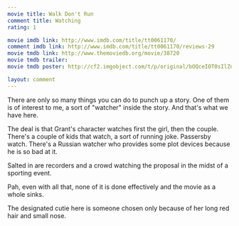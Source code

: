 ```yaml
---
movie title: Walk Don't Run
comment title: Watching
rating: 1

movie imdb link: http://www.imdb.com/title/tt0061170/
comment imdb link: http://www.imdb.com/title/tt0061170/reviews-29
movie tmdb link: http://www.themoviedb.org/movie/38720
movie tmdb trailer: 
movie tmdb poster: http://cf2.imgobject.com/t/p/original/bOQceIOT0sIlZnqZ66EGy03D3Yw.jpg

layout: comment
---
```


There are only so many things you can do to punch up a story. One of them is of interest to me, a sort of "watcher" inside the story. And that's what we have here. 

The deal is that Grant's character watches first the girl, then the couple. There's a couple of kids that watch, a sort of running joke. Passersby watch. There's a Russian watcher who provides some plot devices because he is so bad at it.

Salted in are recorders and a crowd watching the proposal in the midst of a sporting event.

Pah, even with all that, none of it is done effectively and the movie as a whole sinks.

The designated cutie here is someone chosen only because of her long red hair and small nose.